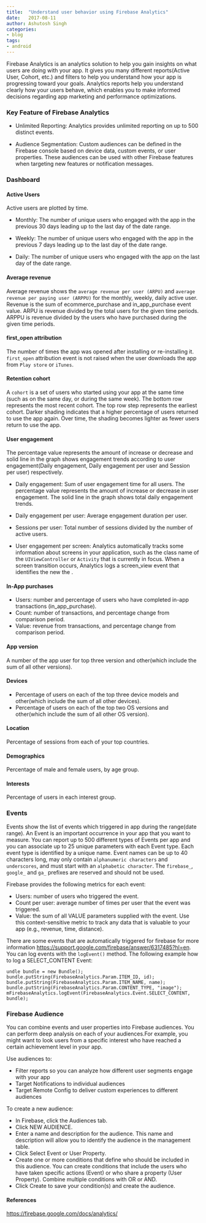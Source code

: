 ```yaml
---
title:  "Understand user behavior using Firebase Analytics"
date:   2017-08-11
author: Ashutosh Singh
categories:
- blog
tags:
- android
---
```



Firebase Analytics is an analytics solution to help you gain insights on what users are doing with your app. It gives you many different reports(Active User, Cohort, etc.) and filters to help you understand how your app is progressing toward your goals. Analytics reports help you understand clearly how your users behave, which enables you to make informed decisions regarding app marketing and performance optimizations.

### Key Feature of Firebase Analytics

* Unlimited Reporting: Analytics provides unlimited reporting on up to 500 distinct events.

* Audience Segmentation: Custom audiences can be defined in the Firebase console based on device data, custom events, or user properties. These audiences can be used with other Firebase features when targeting new features or notification messages.

### Dashboard

#### Active Users
Active users are plotted by time.

* Monthly:  The number of unique users who engaged with the app in the previous 30 days leading up to the last day of the date range.

* Weekly: The number of unique users who engaged with the app in the previous 7 days leading up to the last day of the date range.

* Daily: The number of unique users who engaged with the app on the last day of the date range.

#### Average revenue
Average revenue shows the `average revenue per user (ARPU)` and `average revenue per paying user (ARPPU)` for the monthly, weekly, daily active user. Revenue is the sum of ecommerce_purchase and in_app_purchase event value. ARPU is revenue divided by the total users for the given time periods. ARPPU is revenue divided by the users who have purchased during the given time periods.

#### first_open attribution
The number of times the app was opened after installing or re-installing it. `first_open` attribution event is not raised when the user downloads the app from `Play store` or `iTunes`.

#### Retention cohort
A `cohort` is a set of users who started using your app at the same time (such as on the same day, or during the same week). The bottom row represents the most recent cohort. The top row step represents the earliest cohort. Darker shading indicates that a higher percentage of users returned to use the app again. Over time, the shading becomes lighter as fewer users return to use the app.

#### User engagement
The percentage value represents the amount of increase or decrease and solid line in the graph shows engagement trends according to user engagement(Daily engagement, Daily engagement per user and Session per user) respectively.

* Daily engagement: Sum of user engagement time for all users. The percentage value represents the amount of increase or decrease in user engagement. The solid line in the graph shows total daily engagement trends.

* Daily engagement per user: Average engagement duration per user.

* Sessions per user: Total number of sessions divided by the number of active users.

* User engagement per screen: Analytics automatically tracks some information about screens in your application, such as the class name of the `UIViewController` or `Activity` that is currently in focus. When a screen transition occurs, Analytics logs a screen_view event that identifies the new the .

#### In-App purchases
* Users: number and percentage of users who have completed in-app transactions (in_app_purchase).
* Count: number of transactions, and percentage change from comparison period.
* Value: revenue from transactions, and percentage change from comparison period.

#### App version
A number of the app user for top three version and other(which include the sum of all other versions).

####  Devices
* Percentage of users on each of the top three device models and other(which include the sum of all other devices).
* Percentage of users on each of the top two OS versions and other(which include the sum of all other OS version).

#### Location
Percentage of sessions from each of your top countries.

#### Demographics
Percentage of male and female users, by age group.

#### Interests
Percentage of users in each interest group.

### Events
Events show the list of events which triggered in app during the range(date range). An Event is an important occurrence in your app that you want to measure. You can report up to 500 different types of Events per app and you can associate up to 25 unique parameters with each Event type. Each event type is identified by a unique name. Event names can be up to 40 characters long, may only contain `alphanumeric characters` and `underscores`, and must start with an `alphabetic character`. The `firebase_`, `google_` and `ga_` prefixes are reserved and should not be used.

Firebase provides the following metrics for each event:
* Users: number of users who triggered the event.
* Count per user: average number of times per user that the event was triggered.
* Value: the sum of all VALUE parameters supplied with the event. Use this context-sensitive metric to track any data that is valuable to your app (e.g., revenue, time, distance).

There are some events that are automatically triggered for firebase for more information https://support.google.com/firebase/answer/6317485?hl=en. You can log events with the `logEvent()` method.
The following example how to log a SELECT_CONTENT Event:

```
undle bundle = new Bundle();
bundle.putString(FirebaseAnalytics.Param.ITEM_ID, id);
bundle.putString(FirebaseAnalytics.Param.ITEM_NAME, name);
bundle.putString(FirebaseAnalytics.Param.CONTENT_TYPE, "image");
mFirebaseAnalytics.logEvent(FirebaseAnalytics.Event.SELECT_CONTENT, bundle);
```

### Firebase Audience

You can combine events and user properties into Firebase audiences. You can perform deep analysis on each of your audiences.For example, you might want to look users from a specific interest who have reached a certain achievement level in your app.

Use audiences to:
* Filter reports so you can analyze how different user segments engage with your app
* Target Notifications to individual audiences
* Target Remote Config to deliver custom experiences to different audiences

To create a new audience:

* In Firebase, click the Audiences tab.
* Click NEW AUDIENCE.
* Enter a name and description for the audience. This name and description will allow you to identify the audience in the management table.
* Click Select Event or User Property.
* Create one or more conditions that define who should be included in this audience. You can create conditions that include the users who have taken specific actions (Event) or who share a property (User Property). Combine multiple conditions with OR or AND.
* Click Create to save your condition(s) and create the audience.


#### References
https://firebase.google.com/docs/analytics/

